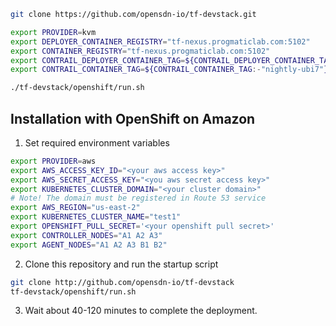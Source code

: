 ```bash
git clone https://github.com/opensdn-io/tf-devstack.git

export PROVIDER=kvm
export DEPLOYER_CONTAINER_REGISTRY="tf-nexus.progmaticlab.com:5102"
export CONTAINER_REGISTRY="tf-nexus.progmaticlab.com:5102"
export CONTRAIL_DEPLOYER_CONTAINER_TAG=${CONTRAIL_DEPLOYER_CONTAINER_TAG:-"nightly"}
export CONTRAIL_CONTAINER_TAG=${CONTRAIL_CONTAINER_TAG:-"nightly-ubi7"}

./tf-devstack/openshift/run.sh
```
## Installation with OpenShift on Amazon
1. Set required environment variables
```bash
export PROVIDER=aws
export AWS_ACCESS_KEY_ID="<your aws access key>"
export AWS_SECRET_ACCESS_KEY="<you aws secret access key>"
export KUBERNETES_CLUSTER_DOMAIN="<your cluster domain>"
# Note! The domain must be registered in Route 53 service
export AWS_REGION="us-east-2"
export KUBERNETES_CLUSTER_NAME="test1"
export OPENSHIFT_PULL_SECRET='<your openshift pull secret>'
export CONTROLLER_NODES="A1 A2 A3"
export AGENT_NODES="A1 A2 A3 B1 B2"
```
2. Clone this repository and run the startup script
``` bash
git clone http://github.com/opensdn-io/tf-devstack
tf-devstack/openshift/run.sh
```

3.  Wait about 40-120 minutes to complete the deployment.